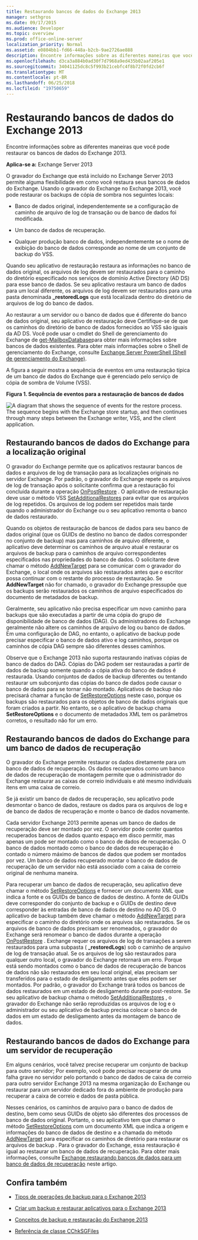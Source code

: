 ```yaml
---
title: Restaurando bancos de dados do Exchange 2013
manager: sethgros
ms.date: 09/17/2015
ms.audience: Developer
ms.topic: overview
ms.prod: office-online-server
localization_priority: Normal
ms.assetid: e0804bb1-fd66-448a-b2cb-9ae2726ae888
description: Encontre informações sobre as diferentes maneiras que você pode restaurar os bancos de dados do Exchange 2013.
ms.openlocfilehash: d3ca3a884b0ad30f7d7968a9ed435b02aaf205e1
ms.sourcegitcommit: 34041125dc8c5f993b21cebfc4f8b72f0fd2cb6f
ms.translationtype: MT
ms.contentlocale: pt-BR
ms.lasthandoff: 06/25/2018
ms.locfileid: "19750659"
---
```

# <a name="restoring-exchange-2013-databases"></a>Restaurando bancos de dados do Exchange 2013

Encontre informações sobre as diferentes maneiras que você pode restaurar os bancos de dados do Exchange 2013. 
  
**Aplica-se a:** Exchange Server 2013 
  
O gravador do Exchange que está incluído no Exchange Server 2013 permite alguma flexibilidade em como você restaura seus bancos de dados do Exchange. Usando o gravador do Exchange no Exchange 2013, você pode restaurar os backups de cópia de sombra nos seguintes locais:
  
- Banco de dados original, independentemente se a configuração de caminho de arquivo de log de transação ou de banco de dados foi modificada.
    
- Um banco de dados de recuperação.
    
- Qualquer produção banco de dados, independentemente se o nome de exibição do banco de dados corresponde ao nome de um conjunto de backup do VSS.
    
Quando seu aplicativo de restauração restaura as informações no banco de dados original, os arquivos de log devem ser restaurados para o caminho do diretório especificado nos serviços de domínio Active Directory (AD DS) para esse banco de dados. Se seu aplicativo restaura um banco de dados para um local diferente, os arquivos de log devem ser restaurados para uma pasta denominada **_restoredLogs** que está localizada dentro do diretório de arquivos de log do banco de dados. 
  
Ao restaurar a um servidor ou o banco de dados que é diferente do banco de dados original, seu aplicativo de restauração deve Certifique-se de que os caminhos do diretório de banco de dados fornecidos ao VSS são iguais da AD DS. Você pode usar o cmdlet do Shell de gerenciamento do Exchange de [get-MailboxDatabase](http://technet.microsoft.com/en-us/library/bb124924%28v=exchg.150%29.aspx)para obter mais informações sobre bancos de dados existentes. Para obter mais informações sobre o Shell de gerenciamento do Exchange, consulte [Exchange Server PowerShell (Shell de gerenciamento do Exchange)](https://docs.microsoft.com/en-us/powershell/exchange/exchange-server/exchange-management-shell?view=exchange-ps). 
  
A figura a seguir mostra a sequência de eventos em uma restauração típica de um banco de dados do Exchange que é gerenciado pelo serviço de cópia de sombra de Volume (VSS).
  
**Figura 1. Sequência de eventos para a restauração de bancos de dados**

![A diagram that shows the sequence of events for the restore process. The sequence begins with the Exchange store startup, and then continues through many steps between the Exchange writer, VSS, and the client application.](media/VSS_StoreWriterRestore.gif)
  
## <a name="restoring-exchange-databases-to-the-original-location"></a>Restaurando bancos de dados do Exchange para a localização original
<a name="bk_OriginalLocation"> </a>

O gravador do Exchange permite que os aplicativos restaurar bancos de dados e arquivos de log de transação para as localizações originais no servidor Exchange. Por padrão, o gravador do Exchange repete os arquivos de log de transação após o solicitante confirma que a restauração foi concluída durante a operação [OnPostRestore](http://msdn.microsoft.com/en-us/library/windows/desktop/aa381566%28v=vs.85%29.aspx) . O aplicativo de restauração deve usar o método VSS [SetAdditionalRestores](http://msdn.microsoft.com/en-us/library/windows/desktop/aa382829%28v=vs.85%29.aspx) para evitar que os arquivos de log repetidos. Os arquivos de log podem ser repetidos mais tarde quando o administrador do Exchange ou o seu aplicativo remonta o banco de dados restaurado. 
  
Quando os objetos de restauração de bancos de dados para seu banco de dados original (que os GUIDs de destino no banco de dados corresponder no conjunto de backup) mas para caminhos de arquivo diferente, o aplicativo deve determinar os caminhos de arquivo atual e restaurar os arquivos de backup para o caminhos de arquivo correspondentes especificados nas propriedades do banco de dados. O solicitante deve chamar o método [AddNewTarget](http://msdn.microsoft.com/en-us/library/windows/desktop/aa382648%28v=vs.85%29.aspx) para se comunicar com o gravador do Exchange, o local onde os arquivos são restaurados antes que o escritor possa continuar com o restante do processo de restauração. Se **AddNewTarget** não for chamado, o gravador do Exchange pressupõe que os backups serão restaurados os caminhos de arquivo especificados do documento de metadados de backup. 
  
Geralmente, seu aplicativo não precisa especificar um novo caminho para backups que são executadas a partir de uma cópia do grupo de disponibilidade de banco de dados (DAG). Os administradores do Exchange geralmente não altere os caminhos de arquivo de log ou banco de dados. Em uma configuração de DAG, no entanto, o aplicativo de backup pode precisar especificar o banco de dados ativo e log caminhos, porque os caminhos de cópia DAG sempre são diferentes desses caminhos.
  
Observe que o Exchange 2013 não suporta restaurando inativas cópias de banco de dados do DAG. Cópias do DAG podem ser restauradas a partir de dados de backup somente quando a cópia ativa do banco de dados é restaurada. Usando conjuntos de dados de backup diferentes ou tentando restaurar um subconjunto das cópias do banco de dados pode causar o banco de dados para se tornar não montado. Aplicativos de backup não precisará chamar a função de [SetRestoreOptions](http://msdn.microsoft.com/en-us/library/windows/desktop/aa382856%28v=vs.85%29.aspx) neste caso, porque os backups são restaurados para os objetos de banco de dados originais que foram criados a partir. No entanto, se o aplicativo de backup chama **SetRestoreOptions** e o documento de metadados XML tem os parâmetros corretos, o resultado não for um erro. 
  
## <a name="restoring-exchange-databases-to-a-recovery-database"></a>Restaurando bancos de dados do Exchange para um banco de dados de recuperação
<a name="bk_RecoveryDatabase"> </a>

O gravador do Exchange permite restaurar os dados diretamente para um banco de dados de recuperação. Os dados recuperados como um banco de dados de recuperação de montagem permite que o administrador do Exchange restaurar as caixas de correio individuais e até mesmo individuais itens em uma caixa de correio.
  
Se já existir um banco de dados de recuperação, seu aplicativo pode desmontar o banco de dados, restaure os dados para os arquivos de log e de banco de dados de recuperação e monte o banco de dados novamente.
  
Cada servidor Exchange 2013 permite apenas um banco de dados de recuperação deve ser montado por vez. O servidor pode conter quantos recuperados bancos de dados quanto espaço em disco permitir, mas apenas um pode ser montado como o banco de dados de recuperação. O banco de dados montado como o banco de dados de recuperação é contado o número máximo de bancos de dados que podem ser montados por vez. Um banco de dados recuperado montar o banco de dados de recuperação de um servidor não está associado com a caixa de correio original de nenhuma maneira.
  
Para recuperar um banco de dados de recuperação, seu aplicativo deve chamar o método [SetRestoreOptions](http://msdn.microsoft.com/en-us/library/windows/desktop/aa382856%28v=vs.85%29.aspx) e fornecer um documento XML que indica a fonte e os GUIDs de banco de dados de destino. A fonte de GUIDs deve corresponder do conjunto de backup e o GUIDs de destino deve corresponder às entradas de banco de dados de destino no AD DS. O aplicativo de backup também deve chamar o método [AddNewTarget](http://msdn.microsoft.com/en-us/library/windows/desktop/aa382648%28v=vs.85%29.aspx) para especificar o caminho do diretório onde os arquivos são restaurados. Se os arquivos de banco de dados precisam ser renomeados, o gravador do Exchange será renomear o banco de dados durante a operação [OnPostRestore](http://msdn.microsoft.com/en-us/library/windows/desktop/aa381566%28v=vs.85%29.aspx) . Exchange requer os arquivos de log de transações a serem restaurados para uma subpasta ( **_restoredLogs**) sob o caminho de arquivo de log de transação atual. Se os arquivos de log são restaurados para qualquer outro local, o gravador do Exchange retornará um erro. Porque está sendo montados como o banco de dados de recuperação de bancos de dados não são restaurados em seu local original, elas precisam ser transferidos para o estado de desligamento antes que eles podem ser montados. Por padrão, o gravador do Exchange trará todos os bancos de dados restaurados em um estado de desligamento durante post-restore. Se seu aplicativo de backup chama o método [SetAdditionalRestores](http://msdn.microsoft.com/en-us/library/windows/desktop/aa382829%28v=vs.85%29.aspx) , o gravador do Exchange não serão reproduzidas os arquivos de log e o administrador ou seu aplicativo de backup precisa colocar o banco de dados em um estado de desligamento antes da montagem de banco de dados. 
  
## <a name="restoring-exchange-databases-to-a-recovery-server"></a>Restaurando bancos de dados do Exchange para um servidor de recuperação
<a name="bk_RecoveryServer"> </a>

Em alguns cenários, você talvez precise recuperar um conjunto de backup para outro servidor; Por exemplo, você pode precisar recuperar de uma falha grave no servidor pelo portando o banco de dados de caixa de correio para outro servidor Exchange 2013 na mesma organização do Exchange ou restaurar para um servidor dedicado fora do ambiente de produção para recuperar a caixa de correio e dados de pasta pública. 
  
Nesses cenários, os caminhos de arquivo para o banco de dados de destino, bem como seus GUIDs de objeto são diferentes dos processos de banco de dados original. Portanto, o seu aplicativo tem que chamar o método [SetRestoreOptions](http://msdn.microsoft.com/en-us/library/windows/desktop/aa382856%28v=vs.85%29.aspx) com um documento XML que indica a origem e informações do banco de dados de destino e a chamada do método [AddNewTarget](http://msdn.microsoft.com/en-us/library/windows/desktop/aa382648%28v=vs.85%29.aspx) para especificar os caminhos de diretório para restaurar os arquivos de backup . Para o gravador do Exchange, essa restauração é igual ao restaurar um banco de dados de recuperação. Para obter mais informações, consulte [Exchange restaurando bancos de dados para um banco de dados de recuperação](restoring-exchange-2013-databases.md#bk_RecoveryDatabase) neste artigo. 
  
## <a name="see-also"></a>Confira também
<a name="bk_AdditionalResources"> </a>

- [Tipos de operações de backup para o Exchange 2013](types-of-backup-operations-for-exchange-2013.md)
    
- [Criar um backup e restaurar aplicativos para o Exchange 2013](build-backup-and-restore-applications-for-exchange-2013.md)
    
- [Conceitos de backup e restauração do Exchange 2013](backup-and-restore-concepts-for-exchange-2013.md)
    
- [Referência de classe CChkSGFiles](cchksgfiles-class-reference.md)
    

